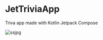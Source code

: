 # JetTriviaApp
Triva app made with Kotlin Jetpack Compose

![ssjpg](https://user-images.githubusercontent.com/69794292/188930679-6e118b23-2e80-4515-bc4a-cd41274e0f66.jpg)

